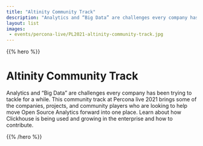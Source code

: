 ```yaml
---
title: "Altinity Community Track"
description: "Analytics and “Big Data” are challenges every company has been trying to tackle for a while. This community track at Percona live 2021 brings some of the companies, projects, and community players who are looking to help move Open Source Analytics forward into one place. Learn about how Clickhouse is being used and growing in the enterprise and how to contribute."
layout: list
images:
 - events/percona-live/PL2021-altinity-community-track.jpg
---
```


{{% hero %}}

# Altinity Community Track

Analytics and “Big Data” are challenges every company has been trying to tackle for a while. This community track at Percona live 2021 brings some of the companies, projects, and community players who are looking to help move Open Source Analytics forward into one place. Learn about how Clickhouse is being used and growing in the enterprise and how to contribute.

{{% /hero %}}

